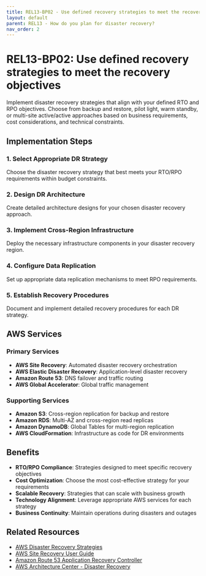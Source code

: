 ```yaml
---
title: REL13-BP02 - Use defined recovery strategies to meet the recovery objectives
layout: default
parent: REL13 - How do you plan for disaster recovery?
nav_order: 2
---
```


# REL13-BP02: Use defined recovery strategies to meet the recovery objectives

Implement disaster recovery strategies that align with your defined RTO and RPO objectives. Choose from backup and restore, pilot light, warm standby, or multi-site active/active approaches based on business requirements, cost considerations, and technical constraints.

## Implementation Steps

### 1. Select Appropriate DR Strategy
Choose the disaster recovery strategy that best meets your RTO/RPO requirements within budget constraints.

### 2. Design DR Architecture
Create detailed architecture designs for your chosen disaster recovery approach.

### 3. Implement Cross-Region Infrastructure
Deploy the necessary infrastructure components in your disaster recovery region.

### 4. Configure Data Replication
Set up appropriate data replication mechanisms to meet RPO requirements.

### 5. Establish Recovery Procedures
Document and implement detailed recovery procedures for each DR strategy.

## AWS Services

### Primary Services
- **AWS Site Recovery**: Automated disaster recovery orchestration
- **AWS Elastic Disaster Recovery**: Application-level disaster recovery
- **Amazon Route 53**: DNS failover and traffic routing
- **AWS Global Accelerator**: Global traffic management

### Supporting Services
- **Amazon S3**: Cross-region replication for backup and restore
- **Amazon RDS**: Multi-AZ and cross-region read replicas
- **Amazon DynamoDB**: Global Tables for multi-region replication
- **AWS CloudFormation**: Infrastructure as code for DR environments

## Benefits

- **RTO/RPO Compliance**: Strategies designed to meet specific recovery objectives
- **Cost Optimization**: Choose the most cost-effective strategy for your requirements
- **Scalable Recovery**: Strategies that can scale with business growth
- **Technology Alignment**: Leverage appropriate AWS services for each strategy
- **Business Continuity**: Maintain operations during disasters and outages

## Related Resources

- [AWS Disaster Recovery Strategies](https://docs.aws.amazon.com/whitepapers/latest/disaster-recovery-workloads-on-aws/)
- [AWS Site Recovery User Guide](https://docs.aws.amazon.com/drs/)
- [Amazon Route 53 Application Recovery Controller](https://docs.aws.amazon.com/r53recovery/)
- [AWS Architecture Center - Disaster Recovery](https://aws.amazon.com/architecture/disaster-recovery/)
